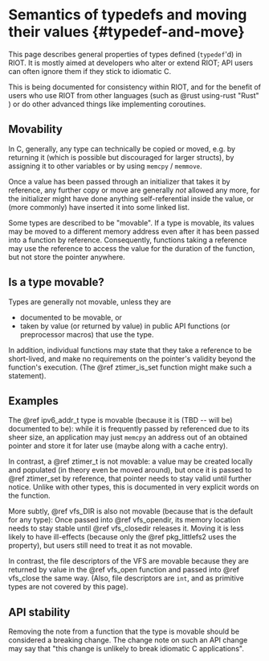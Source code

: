 Semantics of typedefs and moving their values {#typedef-and-move}
=============================================

This page describes general properties of types defined (`typedef`'d) in RIOT.
It is mostly aimed at developers who alter or extend RIOT;
API users can often ignore them if they stick to idiomatic C.

This is being documented for consistency within RIOT,
and for the benefit of users who use RIOT
from other languages (such as @rust using-rust "Rust" )
or do other advanced things like implementing coroutines.

Movability
----------

In C, generally,
any type can technically be copied or moved,
e.g. by returning it (which is possible but discouraged for larger structs),
by assigning it to other variables
or by using `memcpy` / `memmove`.

Once a value has been passed through an initializer that takes it by reference,
any further copy or move are generally *not* allowed any more,
for the initializer might have done anything self-referential inside the value,
or (more commonly) have inserted it into some linked list.

Some types are described to be "movable".
If a type is movable, its values may be moved to a different memory address
even after it has been passed into a function by reference.
Consequently, functions taking a reference
may use the reference to access the value for the duration of the function,
but not store the pointer anywhere.

Is a type movable?
------------------

Types are generally not movable, unless they are

* documented to be movable, or
* taken by value (or returned by value) in public API functions (or preprocessor macros) that use the type.

In addition,
individual functions may state that they take a reference to be short-lived,
and make no requirements on the pointer's validity beyond the function's execution.
(The @ref ztimer_is_set function might make such a statement).

Examples
--------

The @ref ipv6_addr_t type is movable (because it is (TBD -- will be) documented to be):
while it is frequently passed by referenced due to its sheer size,
an application may just `memcpy` an address out of an obtained pointer and store it for later use
(maybe along with a cache entry).

In contrast, a @ref ztimer_t is not movable:
a value may be created locally and populated (in theory even be moved around),
but once it is passed to @ref ztimer_set by reference,
that pointer needs to stay valid until further notice.
Unlike with other types, this is documented in very explicit words on the function.

More subtly, @ref vfs_DIR is also not movable (because that is the default for any type):
Once passed into @ref vfs_opendir, its memory location needs to stay stable
until @ref vfs_closedir releases it.
Moving it is less likely to have ill-effects (because only the @ref pkg_littlefs2 uses the property),
but users still need to treat it as not movable.

In contrast, the file descriptors of the VFS are movable
because they are returned by value in the @ref vfs_open function and passed into @ref vfs_close the same way.
(Also, file descriptors are `int`, and as primitive types are not covered by this page).

API stability
-------------

Removing the note from a function that the type is movable should be considered a breaking change.
The change note on such an API change may say that
"this change is unlikely to break idiomatic C applications".

